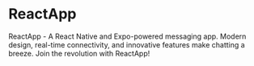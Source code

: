 # ReactApp

ReactApp - A React Native and Expo-powered messaging app. Modern design, real-time connectivity, and innovative features make chatting a breeze. Join the revolution with ReactApp!
